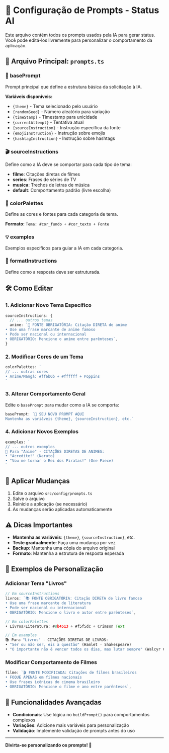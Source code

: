 # 📝 Configuração de Prompts - Status AI

Este arquivo contém todos os prompts usados pela IA para gerar status. Você pode editá-los livremente para personalizar o comportamento da aplicação.

## 📁 Arquivo Principal: `prompts.ts`

### 🎯 **basePrompt**
Prompt principal que define a estrutura básica da solicitação à IA.

**Variáveis disponíveis:**
- `{theme}` - Tema selecionado pelo usuário
- `{randomSeed}` - Número aleatório para variação
- `{timeStamp}` - Timestamp para unicidade
- `{currentAttempt}` - Tentativa atual
- `{sourceInstruction}` - Instrução específica da fonte
- `{emojiInstruction}` - Instrução sobre emojis
- `{hashtagInstruction}` - Instrução sobre hashtags

### 🎬 **sourceInstructions**
Define como a IA deve se comportar para cada tipo de tema:

- **filme**: Citações diretas de filmes
- **series**: Frases de séries de TV
- **musica**: Trechos de letras de música
- **default**: Comportamento padrão (livre escolha)

### 🎨 **colorPalettes**
Define as cores e fontes para cada categoria de tema.

**Formato:** `Tema: #cor_fundo + #cor_texto + Fonte`

### 💡 **examples**
Exemplos específicos para guiar a IA em cada categoria.

### 📝 **formatInstructions**
Define como a resposta deve ser estruturada.

## 🛠️ Como Editar

### 1. **Adicionar Novo Tema Específico**
```typescript
sourceInstructions: {
  // ... outros temas
  anime: `🎌 FONTE OBRIGATÓRIA: Citação DIRETA de anime
• Use uma frase marcante de anime famoso
• Pode ser nacional ou internacional
• OBRIGATÓRIO: Mencione o anime entre parênteses`,
}
```

### 2. **Modificar Cores de um Tema**
```typescript
colorPalettes: `
// ... outras cores
• Anime/Mangá: #ff6b6b + #ffffff + Poppins
`
```

### 3. **Alterar Comportamento Geral**
Edite o `basePrompt` para mudar como a IA se comporta:
```typescript
basePrompt: `🎯 SEU NOVO PROMPT AQUI
Mantenha as variáveis {theme}, {sourceInstruction}, etc.`
```

### 4. **Adicionar Novos Exemplos**
```typescript
examples: `
// ... outros exemplos
🎌 Para "Anime" - CITAÇÕES DIRETAS DE ANIMES:
• "Acredite!" (Naruto)
• "Vou me tornar o Rei dos Piratas!" (One Piece)
`
```

## 🔄 Aplicar Mudanças

1. Edite o arquivo `src/config/prompts.ts`
2. Salve o arquivo
3. Reinicie a aplicação (se necessário)
4. As mudanças serão aplicadas automaticamente

## ⚠️ Dicas Importantes

- **Mantenha as variáveis**: `{theme}`, `{sourceInstruction}`, etc.
- **Teste gradualmente**: Faça uma mudança por vez
- **Backup**: Mantenha uma cópia do arquivo original
- **Formato**: Mantenha a estrutura de resposta esperada

## 🎯 Exemplos de Personalização

### Adicionar Tema "Livros"
```typescript
// Em sourceInstructions
livros: `📚 FONTE OBRIGATÓRIA: Citação DIRETA de livro famoso
• Use uma frase marcante de literatura
• Pode ser nacional ou internacional
• OBRIGATÓRIO: Mencione o livro e autor entre parênteses`,

// Em colorPalettes
• Livros/Literatura: #8b4513 + #f5f5dc + Crimson Text

// Em examples
📚 Para "Livros" - CITAÇÕES DIRETAS DE LIVROS:
• "Ser ou não ser, eis a questão" (Hamlet - Shakespeare)
• "O importante não é vencer todos os dias, mas lutar sempre" (Walcyr Carrasco)
```

### Modificar Comportamento de Filmes
```typescript
filme: `🎬 FONTE MODIFICADA: Citações de filmes brasileiros
• FOQUE APENAS em filmes nacionais
• Use frases icônicas do cinema brasileiro
• OBRIGATÓRIO: Mencione o filme e ano entre parênteses`,
```

## 🚀 Funcionalidades Avançadas

- **Condicionais**: Use lógica no `buildPrompt()` para comportamentos complexos
- **Variações**: Adicione mais variáveis para personalização
- **Validação**: Implemente validação de prompts antes do uso

---

**Divirta-se personalizando os prompts! 🎨**